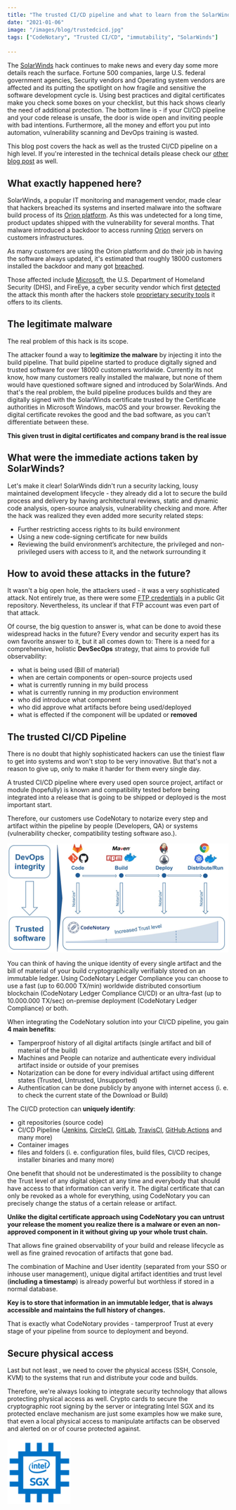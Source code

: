 ```yaml
---
title: "The trusted CI/CD pipeline and what to learn from the SolarWind Hack"
date: "2021-01-06"
image: "/images/blog/trustedcicd.jpg"
tags: ["CodeNotary", "Trusted CI/CD", "immutability", "SolarWinds"]

---
```


The [SolarWinds](https://apnews.com/article/technology-hacking-coronavirus-pandemic-russia-350ae2fb2e513772a4dc4b7360b8175c) hack continues to make news and every day some more details reach the surface. Fortune 500 companies, large U.S. federal government agencies, Security vendors and Operating system vendors are affected and its putting the spotlight on how fragile and sensitive the software development cycle is. Using best practices and digital certificates make you check some boxes on your checklist, but this hack shows clearly the need of additional protection. The bottom line is - if your CI/CD pipeline and your code release is unsafe, the door is wide open and inviting people with bad intentions. Furthermore, all the money and effort you put into automation, vulnerability scanning and DevOps training is wasted.

This blog post covers the hack as well as the trusted CI/CD pipeline on a high level. If you're interested in the technical details please check our [other blog post](https://codenotary.com/blog/solarwinds-sunburst) as well. 

## What exactly happened here?

SolarWinds, a popular IT monitoring and management vendor, made clear that hackers breached its systems and inserted malware into the software build process of its [Orion platform](https://www.solarwinds.com/securityadvisory). As this was undetected for a long time, product updates shipped with the vulnerability for several months. That malware introduced a backdoor to access running [Orion](https://www.solarwinds.com/solutions/orion) servers on customers infrastructures. 

As many customers are using the Orion platform and do their job in having the software always updated, it's estimated that roughly 18000 customers installed the backdoor and many got [breached](https://www.bankinfosecurity.com/fireeye-solarwinds-hack-genuinely-impacted-50-victims-a-15637). 

Those affected include [Microsoft](https://blogs.microsoft.com/on-the-issues/2020/12/17/cyberattacks-cybersecurity-solarwinds-fireeye/), the U.S. Department of Homeland Security (DHS), and FireEye, a cyber security vendor which first [detected](https://www.fireeye.com/blog/threat-research/2020/12/evasive-attacker-leverages-solarwinds-supply-chain-compromises-with-sunburst-backdoor.html) the attack this month after the hackers stole [proprietary security tools](https://www.fireeye.com/blog/threat-research/2020/12/unauthorized-access-of-fireeye-red-team-tools.html) it offers to its clients.

## The legitimate malware

The real problem of this hack is its scope. 

The attacker found a way to **legitimize the malware** by injecting it into the build pipeline. That build pipeline started to produce digitally signed and trusted software for over 18000 customers worldwide. Currently its not know, how many customers really installed the malware, but none of them would have questioned software signed and introduced by SolarWinds. And that's the real problem, the build pipeline produces builds and they are digitally signed with the SolarWinds certificate trusted by the Certificate authorities in Microsoft Windows, macOS and your browser. Revoking the digital certificate revokes the good and the bad software, as you can't differentiate between these.

**This given trust in digital certificates and company brand is the real issue**



## What were the immediate actions taken by SolarWinds?

Let's make it clear! SolarWinds didn't run a security lacking, lousy maintained development lifecycle - they already did a lot to secure the build process and delivery by having architectural reviews, static and dynamic code analysis, open-source analysis, vulnerability checking and more.  After the hack was realized they even added more security related steps:

* Further restricting access rights to its build environment
* Using a new code-signing certificate for new builds
* Reviewing the build environment’s architecture, the privileged and non-privileged users with access to it, and the network surrounding it

## How to avoid these attacks in the future?

It wasn't a big open hole, the attackers used - it was a very sophisticated attack. Not entirely true, as there were some [FTP credentials](https://threatpost.com/solarwinds-default-password-access-sales/162327/) in a public Git repository. Nevertheless, its unclear if that FTP account was even part of that attack.

Of course, the big question to answer is, what can be done to avoid these widespread hacks in the future? Every vendor and security expert has its own favorite answer to it, but it all comes down to: There is a need for a comprehensive, holistic **DevSecOps** strategy, that aims to provide full observability:

* what is being used (Bill of material)
* when are certain components or open-source projects used
* what is currently running in my build process
* what is currently running in my production environment
* who did introduce what component
* who did approve what artifacts before being used/deployed
* what is effected if the component will be updated or **removed**

## The trusted CI/CD Pipeline

There is no doubt that highly sophisticated hackers can use the tiniest flaw to get into systems and won't stop to be very innovative. But that's not a reason to give up, only to make it harder for them every single day.

A trusted CI/CD pipeline where every used open source project, artifact or module (hopefully) is known and compatibility tested before being integrated into a release that is going to be shipped or deployed is the most important start. 

Therefore, our customers use CodeNotary to notarize every step and artifact within the pipeline by people (Developers, QA) or systems (vulnerability checker, compatibility testing software aso.).

![trustedcicd](/images/blog/trustedcicd.jpg)

You can think of having the unique identity of every single artifact and the bill of material of your build cryptographically verifiably stored on an immutable ledger. Using CodeNotary Ledger Compliance you can choose to use a fast (up to 60.000 TX/min) worldwide distributed consortium blockchain (CodeNotary Ledger Compliance CI/CD) or an ultra-fast (up to 10.000.000 TX/sec) on-premise deployment (CodeNotary Ledger Compliance) or both.

When integrating the CodeNotary solution into your CI/CD pipeline, you gain **4 main benefits**:

* Tamperproof history of all digital artifacts (single artifact and bill of material of the build)
* Machines and People can notarize and authenticate every individual artifact inside or outside of your premises
* Notarization can be done for every individual artifact using different states (Trusted, Untrusted, Unsupported)
* Authentication can be done publicly by anyone with internet access (i. e. to check the current state of the Download or Build)

The CI/CD protection can **uniquely identify**:

* git repositories (source code)
* CI/CD Pipeline ([Jenkins](https://www.jenkins.io/), [CircleCI](https://circleci.com/), [GitLab](https://about.gitlab.com/), [TravisCI](https://travis-ci.com/), [GitHub Actions](https://github.com/features/actions) and many more)
* Container images
* files and folders (i. e. configuration files, build files, CI/CD recipes, installer binaries and many more)

One benefit that should not be underestimated is the possibility to change the Trust level of any digital object at any time and everybody that should have access to that information can verify it. The digital certificate that can only be revoked as a whole for everything, using CodeNotary you can precisely change the status of a certain release or artifact. 

**Unlike the digital certificate approach using CodeNotary you can untrust your release the moment you realize there is a malware or even an non-approved component in it without giving up your whole trust chain.**

That allows fine grained observability of your build and release lifecycle as well as fine grained revocation of artifacts that gone bad.

The combination of Machine and User identity (separated from your SSO or inhouse user management), unique digital artifact identities and trust level (**including a timestamp**) is already powerful but worthless if stored in a normal database.

**Key is to store that information in an immutable ledger, that is always accessible and maintains the full history of changes.**

That is exactly what CodeNotary provides - tamperproof Trust at every stage of your pipeline from source to deployment and beyond.

## Secure physical access

Last but not least , we need to cover the physical access (SSH, Console, KVM) to the systems that run and distribute your code and builds.

Therefore, we're always looking to integrate security technology that allows protecting physical access as well. Crypto cards to secure the cryptographic root signing by the server or integrating Intel SGX and its protected enclave mechanism are just some examples how we make sure, that even a local physical access to manipulate artifacts can be observed and alerted on or of course protected against.

<img align="left" src="/images/blog/intel-sgx.png">